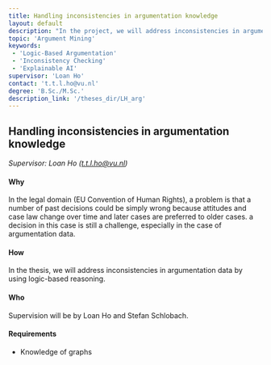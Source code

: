 ```yaml
---
title: Handling inconsistencies in argumentation knowledge 
layout: default
description: "In the project, we will address inconsistencies in argumentation data by using logic-based reasoning."
topic: 'Argument Mining'
keywords: 
 - 'Logic-Based Argumentation'
 - 'Inconsistency Checking'
 - 'Explainable AI'
supervisor: 'Loan Ho'
contact: 't.t.l.ho@vu.nl'
degree: 'B.Sc./M.Sc.'
description_link: '/theses_dir/LH_arg'
---
```



## Handling inconsistencies in argumentation knowledge 

*Supervisor: Loan Ho (t.t.l.ho@vu.nl)*


#### Why
In the legal domain (EU Convention of Human Rights), a problem is that a number of past decisions could be simply wrong because attitudes and case law change over time and later cases are preferred to older cases.  a decision in this case is still a challenge, especially in the case of  argumentation data. 

#### How 
In the thesis, we will address inconsistencies in argumentation data by using logic-based reasoning.

#### Who 
Supervision will be by Loan Ho and Stefan Schlobach.

#### Requirements
- Knowledge of graphs
